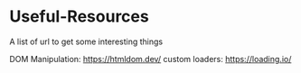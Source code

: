 # Useful-Resources
A list of url to get some interesting things

DOM Manipulation: https://htmldom.dev/
custom loaders: https://loading.io/
